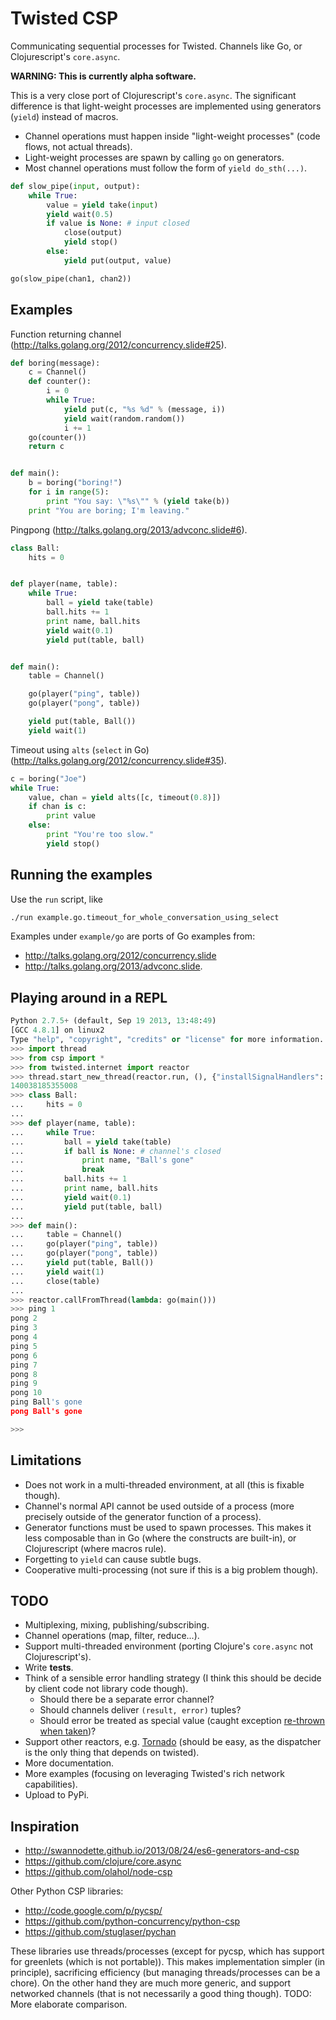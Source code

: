 # Twisted CSP
Communicating sequential processes for Twisted. Channels like Go, or Clojurescript's `core.async`.

**WARNING: This is currently alpha  software.**

This is a very close port of Clojurescript's `core.async`. The significant difference is that light-weight processes are implemented using generators (`yield`) instead of macros.

- Channel operations must happen inside "light-weight processes" (code flows, not actual threads).
- Light-weight processes are spawn by calling `go` on generators.
- Most channel operations must follow the form of `yield do_sth(...)`.

```python
def slow_pipe(input, output):
    while True:
        value = yield take(input)
        yield wait(0.5)
        if value is None: # input closed
            close(output)
            yield stop()
        else:
            yield put(output, value)

go(slow_pipe(chan1, chan2))
```

## Examples ##

Function returning channel (http://talks.golang.org/2012/concurrency.slide#25).
```python
def boring(message):
    c = Channel()
    def counter():
        i = 0
        while True:
            yield put(c, "%s %d" % (message, i))
            yield wait(random.random())
            i += 1
    go(counter())
    return c


def main():
    b = boring("boring!")
    for i in range(5):
        print "You say: \"%s\"" % (yield take(b))
    print "You are boring; I'm leaving."
```

Pingpong (http://talks.golang.org/2013/advconc.slide#6).
```python
class Ball:
    hits = 0


def player(name, table):
    while True:
        ball = yield take(table)
        ball.hits += 1
        print name, ball.hits
        yield wait(0.1)
        yield put(table, ball)


def main():
    table = Channel()

    go(player("ping", table))
    go(player("pong", table))

    yield put(table, Ball())
    yield wait(1)
```

Timeout using `alts` (`select` in Go) (http://talks.golang.org/2012/concurrency.slide#35).
```python
c = boring("Joe")
while True:
    value, chan = yield alts([c, timeout(0.8)])
    if chan is c:
        print value
    else:
        print "You're too slow."
        yield stop()
```

## Running the examples ##

Use the `run` script, like
```bash
./run example.go.timeout_for_whole_conversation_using_select
```

Examples under `example/go` are ports of Go examples from:
- http://talks.golang.org/2012/concurrency.slide
- http://talks.golang.org/2013/advconc.slide.


## Playing around in a REPL ##

```python
Python 2.7.5+ (default, Sep 19 2013, 13:48:49)
[GCC 4.8.1] on linux2
Type "help", "copyright", "credits" or "license" for more information.
>>> import thread
>>> from csp import *
>>> from twisted.internet import reactor
>>> thread.start_new_thread(reactor.run, (), {"installSignalHandlers": False})
140038185355008
>>> class Ball:
...     hits = 0
...
>>> def player(name, table):
...     while True:
...         ball = yield take(table)
...         if ball is None: # channel's closed
...             print name, "Ball's gone"
...             break
...         ball.hits += 1
...         print name, ball.hits
...         yield wait(0.1)
...         yield put(table, ball)
...
>>> def main():
...     table = Channel()
...     go(player("ping", table))
...     go(player("pong", table))
...     yield put(table, Ball())
...     yield wait(1)
...     close(table)
...
>>> reactor.callFromThread(lambda: go(main()))
>>> ping 1
pong 2
ping 3
pong 4
ping 5
pong 6
ping 7
pong 8
ping 9
pong 10
ping Ball's gone
pong Ball's gone

>>>
```

## Limitations ##

- Does not work in a multi-threaded environment, at all (this is fixable though).
- Channel's normal API cannot be used outside of a process (more precisely outside of the generator function of a process).
- Generator functions must be used to spawn processes. This makes it less composable than in Go (where the constructs are built-in), or Clojurescript (where macros rule).
- Forgetting to `yield` can cause subtle bugs.
- Cooperative multi-processing (not sure if this is a big problem though).

## TODO ##

- Multiplexing, mixing, publishing/subscribing.
- Channel operations (map, filter, reduce...).
- Support multi-threaded environment (porting Clojure's `core.async` not Clojurescript's).
- Write **tests**.
- Think of a sensible error handling strategy (I think this should be decide by client code not library code though).
  + Should there be a separate error channel?
  + Should channels deliver `(result, error)` tuples?
  + Should error be treated as special value (caught exception [re-thrown when taken](http://swannodette.github.io/2013/08/31/asynchronous-error-handling/))?
- Support other reactors, e.g. [Tornado](http://www.tornadoweb.org/en/stable/) (should be easy, as the dispatcher is the only thing that depends on twisted).
- More documentation.
- More examples (focusing on leveraging Twisted's rich network capabilities).
- Upload to PyPi.

## Inspiration ##

- http://swannodette.github.io/2013/08/24/es6-generators-and-csp
- https://github.com/clojure/core.async
- https://github.com/olahol/node-csp

Other Python CSP libraries:
- http://code.google.com/p/pycsp/
- https://github.com/python-concurrency/python-csp
- https://github.com/stuglaser/pychan

These libraries use threads/processes (except for pycsp, which has support for greenlets (which is not portable)). This makes implementation simpler (in principle), sacrificing efficiency (but managing threads/processes can be a chore). On the other hand they are much more generic, and support networked channels (that is not necessarily a good thing though).
TODO: More elaborate comparison.
